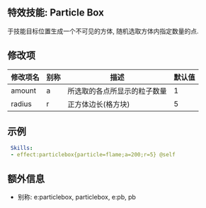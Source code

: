 特效技能: Particle Box
--------------------------

于技能目标位置生成一个不可见的方体, 随机选取方体内指定数量的点.

修改项
----------

| 修改项名 | 别称    | 描述                                                                                                    | 默认值 |
|-----------|------------|----------------------------------------------------------------------------------------------------------------|---------------|
| amount | a | 所选取的各点所显示的粒子数量 | 1 |
| radius    | r     | 正方体边长(格方块) | 5             |

示例
--------

```yaml
 Skills:
 - effect:particlebox{particle=flame;a=200;r=5} @self
```

额外信息
---

- 别称: e:particlebox, particlebox, e:pb, pb